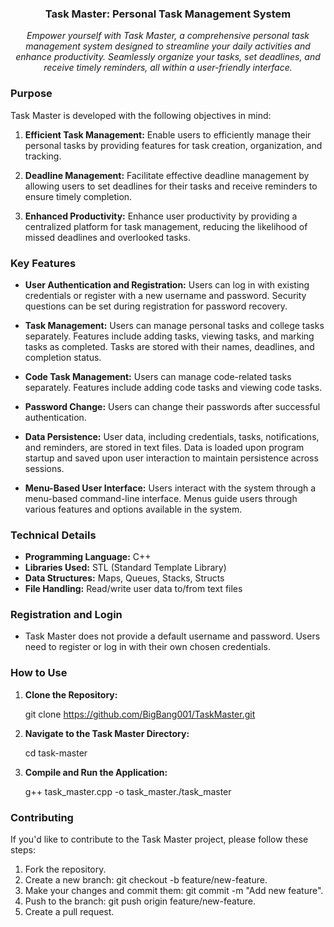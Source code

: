 <h3 align="center">Task Master: Personal Task Management System</h3>

<p align="center">
  <em>Empower yourself with Task Master, a comprehensive personal task management system designed to streamline your daily activities and enhance productivity. Seamlessly organize your tasks, set deadlines, and receive timely reminders, all within a user-friendly interface.</em>
</p>


### Purpose

Task Master is developed with the following objectives in mind:

1. **Efficient Task Management:** Enable users to efficiently manage their personal tasks by providing features for task creation, organization, and tracking.

2. **Deadline Management:** Facilitate effective deadline management by allowing users to set deadlines for their tasks and receive reminders to ensure timely completion.

3. **Enhanced Productivity:** Enhance user productivity by providing a centralized platform for task management, reducing the likelihood of missed deadlines and overlooked tasks.


### Key Features

- **User Authentication and Registration:** Users can log in with existing credentials or register with a new username and password. Security questions can be set during registration for password recovery.

- **Task Management:** Users can manage personal tasks and college tasks separately. Features include adding tasks, viewing tasks, and marking tasks as completed. Tasks are stored with their names, deadlines, and completion status.

- **Code Task Management:** Users can manage code-related tasks separately. Features include adding code tasks and viewing code tasks.

- **Password Change:** Users can change their passwords after successful authentication.

- **Data Persistence:** User data, including credentials, tasks, notifications, and reminders, are stored in text files. Data is loaded upon program startup and saved upon user interaction to maintain persistence across sessions.

- **Menu-Based User Interface:** Users interact with the system through a menu-based command-line interface. Menus guide users through various features and options available in the system.


### Technical Details

- **Programming Language:** C++
- **Libraries Used:** STL (Standard Template Library)
- **Data Structures:** Maps, Queues, Stacks, Structs
- **File Handling:** Read/write user data to/from text files

### Registration and Login

- Task Master does not provide a default username and password. Users need to register or log in with their own chosen credentials.


### How to Use

1. **Clone the Repository:**

   git clone https://github.com/BigBang001/TaskMaster.git
   
3. **Navigate to the Task Master Directory:**

   cd task-master
   
4. **Compile and Run the Application:**

   g++ task_master.cpp -o task_master./task_master
   

### Contributing
If you'd like to contribute to the Task Master project, please follow these steps:

1. Fork the repository.
2. Create a new branch: git checkout -b feature/new-feature.
3. Make your changes and commit them: git commit -m "Add new feature".
4. Push to the branch: git push origin feature/new-feature.
5. Create a pull request.
